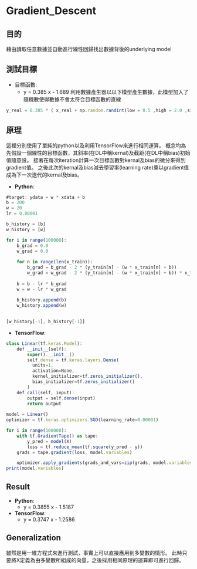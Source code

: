 # Gradient_Descent

## 目的
藉由讀取任意數據並自動進行線性回歸找出數據背後的underlying model

## 測試目標
* 目標函數:
  * y = 0.385 x - 1.689
利用數據產生器以以下模型產生數據，此模型加入了隨機數使得數據不會太符合目標函數的直線
~~~js
y_real = 0.385 * ( x_real + np.random.randint(low = 0.5 ,high = 2.0 ,size = 100)) - 1.689 + 0.005 * np.random.randint(low = 0.5 ,high = 2.0 ,size = 100)
~~~

## 原理
這裡分別使用了單純的python以及利用TensorFlow來進行相同運算。
概念均為先假設一個線性的目標函數，其斜率(在DL中稱kernal)及截距(在DL中稱bias)初始值隨意設。
接著在每次iteration計算一次目標函數對kernal及bias的微分來得到gradient值。
之後此次的kernal及bias減去學習率(learning rate)乘以gradient值成為下一次迭代的kernal及bias。

* **Python**:
~~~js
#target: ydata = w * xdata + b
b = 200
w = 20
lr = 0.00001

b_history = [b]
w_history = [w]

for i in range(100000):
    b_grad = 0.0
    w_grad = 0.0
    
    for n in range(len(x_train)):
        b_grad = b_grad - 2 * (y_train[n] - (w * x_train[n] + b))
        w_grad = w_grad - 2 * (y_train[n] - (w * x_train[n] + b)) * x_train[n]
        
    b = b - lr * b_grad
    w = w - lr * w_grad
    
    b_history.append(b)
    w_history.append(w)

    
[w_history[-1], b_history[-1]]
~~~

* **TensorFlow**:
~~~js
class Linear(tf.keras.Model):
    def __init__(self):
        super().__init__()
        self.dense = tf.keras.layers.Dense(
          units=1,
          activation=None,
          kernel_initializer=tf.zeros_initializer(),
          bias_initializer=tf.zeros_initializer()
        )
    def call(self, input):
        output = self.dense(input)
        return output
        
model = Linear()
optimizer = tf.keras.optimizers.SGD(learning_rate=0.00001)

for i in range(100000):
    with tf.GradientTape() as tape:
        y_pred = model(X)
        loss = tf.reduce_mean(tf.square(y_pred - y))  
    grads = tape.gradient(loss, model.variables)

    optimizer.apply_gradients(grads_and_vars=zip(grads, model.variables))
print(model.variables)
~~~

## Result
* **Python**:
  * y = 0.3855 x - 1.5187
* **TensorFlow**:
  * y = 0.3747 x - 1.2586


## Generalization
雖然是用一維方程式來進行測試，事實上可以直接應用到多變數的情形。
此時只要將X定義為由多變數所組成的向量，之後採用相同原理的運算即可進行回歸。



